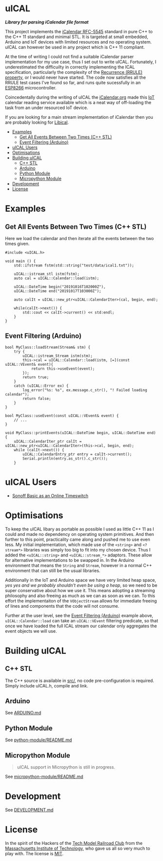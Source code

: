 uICAL  <!-- omit in toc -->
====

***Library for parsing iCalendar file format***

This project implements the [iCalendar RFC-5545](https://icalendar.org/RFC-Specifications/iCalendar-RFC-5545/) standard in pure C++ to the C++ 11 standard and minimal STL. It is targeted at small embedded, Arduino and IoT devices with limited resources and no operating system. uICAL can however be used in any project which is C++ 11 compliant.

At the time of writing I could not find a suitable iCalendar parser implementation for my use case, thus I set out to write uICAL. Fortunately, I underestimated the difficuilty in correctly implementing the ICAL specification, particularly the complexity of the [Recurrence (RRULE) property](https://icalendar.org/iCalendar-RFC-5545/3-8-5-3-recurrence-rule.html), or I would never have started. The code now satisfies all the RRULE test cases I've found so far, and runs quite sucessfully in an [ESP8266](https://github.com/sourcesimian/uICAL/blob/master/examples/sonoff-basic/README.md) microcontroller.

Coincedentally during the writing of uICAL the [iCalendar.org](https://icalendar.org) made this [IoT](https://icalendar.org/iot.html) calendar reading service available which is a neat way of off-loading the task from an under resourced IoT device.

If you are looking for a main stream implementation of iCalendar then you are probably looking for [Libical](https://libical.github.io/libical/).

- [Examples](#examples)
  - [Get All Events Between Two Times (C++ STL)](#get-all-events-between-two-times-c-stl)
  - [Event Filtering (Arduino)](#event-filtering-arduino)
- [uICAL Users](#uical-users)
- [Optimisations](#optimisations)
- [Building uICAL](#building-uical)
  - [C++ STL](#c-stl)
  - [Arduino](#arduino)
  - [Python Module](#python-module)
  - [Micropython Module](#micropython-module)
- [Development](#development)
- [License](#license)

# Examples

## Get All Events Between Two Times (C++ STL)
Here we load the calendar and then iterate all the events between the two times given.
```
#include <uICAL.h>

void main () {
    std::ifstream fstm(std::string("test/data/ical1.txt"));
    
    uICAL::istream_stl istm(fstm);
    auto cal = uICAL::Calendar::load(istm);
    
    uICAL::DateTime begin("20191016T102000Z"),
    uICAL::DateTime end("20191017T103000Z");
    
    auto calIt = uICAL::new_ptr<uICAL::CalendarIter>(cal, begin, end);
    
    while(calIt->next()) {
        std::cout << calIt->current() << std:endl;
    }
}
```

## Event Filtering (Arduino)

```
bool MyClass::loadStream(Stream& stm) {
    try {
        uICAL::istream_Stream istm(stm);
        this->cal = uICAL::Calendar::load(istm, [=](const uICAL::VEvent& event){
            return this->useEvent(event);
        });
        return true;
    }
    catch (uICAL::Error ex) {
        log_error("%s: %s", ex.message.c_str(), "! Failed loading calendar");
        return false;
    }
}

bool MyClass::useEvent(const uICAL::VEvent& event) {
    // ...
}

void MyClass::printEvents(uICAL::DateTime begin, uICAL::DateTime end) {
    uICAL::CalendarIter_ptr calIt = uICAL::new_ptr<uICAL::CalendarIter>(this->cal, begin, end);
    while (calIt->next()) {
        uICAL::CalendarEntry_ptr entry = calIt->current();
        Serial.println(entry.as_str().c_str());
    }
```

# uICAL Users
* [Sonoff Basic as an Online Timeswitch](examples/sonoff-basic/README.md)

# Optimisations
To keep the uICAL libary as portable as possible I used as little C++ 11 as I could and made no dependency on operating system primitives. And then further to this point, practicality came along and pushed me to use even less. My initial implementation, which made use of the `<string>` and `<?stream*>` libraries was simply too big to fit into my chosen device. Thus I added the `<uICAL::string>` and `<uICAL::stream_*>` adaptors. These allow for alternative implementations to be swapped in. In the Arduino environment that means the `String` and `Stream`, however in a normal C++ environment that can still be the usual libraries.

Additionally in the IoT and Arduino space we have very limited heap space, _yes yes and we probably shouldn't even be using a heap_, so we need to be super conservative about how we use it. This means adopting a streaming philosophy and also freeing as much as we can as soon as we can. To this effort the implementaiton of the `VObjectStream` allows for immediate freeing of lines and components that the code will not consume.

Further at the user level, see the [Event Filtering (Arduino)](#event-filtering-arduino) example above, `uICAL::Calendar::load` can take an `uICAL::VEvent` filtering predicate, so that once we have loaded the full ICAL stream our calendar only aggregates the event objects we will use.

# Building uICAL
## C++ STL
The C++ source is available in [src/](src/), no code pre-configuration is required. Simply include uICAL.h, compile and link.

## Arduino
See [ARDUINO.md](ARDUINO.md)

## Python Module
See [python-module/README.md](python-module/README.md)

## Micropython Module
> uICAL support in Micropython is still in progress.

See [micropython-module/README.md](micropython-module/README.md)

# Development
See [DEVELOPMENT.md](DEVELOPMENT.md)

# License

In the spirit of the Hackers of the [Tech Model Railroad Club](https://en.wikipedia.org/wiki/Tech_Model_Railroad_Club) from the [Massachusetts Institute of Technology](https://en.wikipedia.org/wiki/Massachusetts_Institute_of_Technology), who gave us all so very much to play with. The license is [MIT](LICENSE).
